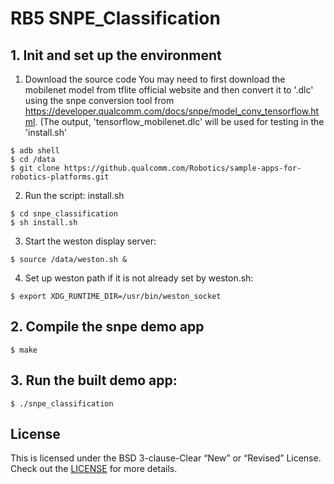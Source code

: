 # RB5 SNPE_Classification

## 1. Init and set up the environment
1. Download the source code
You may need to first download the mobilenet model from tflite official website and then convert it to '.dlc' using the snpe conversion tool from https://developer.qualcomm.com/docs/snpe/model_conv_tensorflow.html. (The output, 'tensorflow_mobilenet.dlc' will be used for testing in the 'install.sh'
```
$ adb shell
$ cd /data
$ git clone https://github.qualcomm.com/Robotics/sample-apps-for-robotics-platforms.git
```
2. Run the script: install.sh
```
$ cd snpe_classification
$ sh install.sh
```
3. Start the weston display server:
```
$ source /data/weston.sh &
```
4. Set up weston path if it is not already set by weston.sh:
```
$ export XDG_RUNTIME_DIR=/usr/bin/weston_socket
```
## 2. Compile the snpe demo app
```
$ make
```
## 3. Run the built demo app:
```
$ ./snpe_classification
```
## License
This is licensed under the BSD 3-clause-Clear “New” or “Revised” License. Check out the [LICENSE](LICENSE) for more details.
